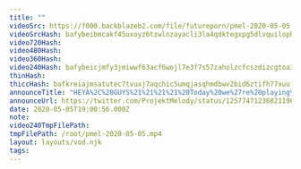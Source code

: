 ```yaml
---
title: ""
videoSrc: https://f000.backblazeb2.com/file/futureporn/pmel-2020-05-05.mp4
videoSrcHash: bafybeibmcakf45uxoyz6tzwlnzayacli3la4qdktegxpg5dlvquilophta?filename=projektmelody-chaturbate-20200505T190056Z-source.mp4
video720Hash: 
video480Hash: 
video360Hash: 
video240Hash: bafybeicjmfy3jmiwwf63acf6wojl7e3f7s57zaholzcfcszdizcgtoa3gu?filename=projektmelody-chaturbate-20200505T190056Z-240p.mp4
thinHash: 
thiccHash: bafkreiajmsatutec7tvuxj7aqchic5umqjasqhmdbwv2bid6ztifh77xuu?filename=20200505T190056Z-thicc.jpg
announceTitle: "HEYA%2C%20GUYS%21%21%21%21%20Today%20we%27re%20playing%20some%20more%20hentai%20games%2C%20sponsored%20by%20.%40FAKKU%21%21%21%21%20%E2%9C%A8I%27M%20EXCITE%20xD%20%20Team%20CatGirl%20vs%20Team%20DogGirl%20----%20which%20monster%20girl%20do%20you%20find%20more%20adorbes%3F%21%20~%20%F0%9F%92%97%F0%9F%92%97%F0%9F%92%97%F0%9F%92%97%F0%9F%92%97%20%20I%27M%20LIVE%3A"
announceUrl: https://twitter.com/ProjektMelody/status/1257747123682119680
date: 2020-05-05T19:00:56.000Z
note: 
video240TmpFilePath: 
tmpFilePath: /root/pmel-2020-05-05.mp4
layout: layouts/vod.njk
tags:
---
```

